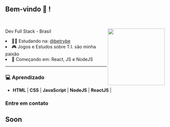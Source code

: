 ## Bem-vindo 👋 !
</br> [](https://komarev.com/ghpvc/?username=andrebpessoa&label=visitors&color=2FC18C) 
[](https://komarev.com/ghpvc/?username=andrebpessoa&label=visitors&color=2FC18C) 
<div align="center">
  <img height="180em" align="right" src="https://github-readme-stats.vercel.app/api?username=koomplo&show_icons=true&theme=dracula&include_all_commits=true&count_private=true&icon_color=2FC18C&title_color=2FC18C&bg_color=1A1D21"/>
  <div align="left" style="display: inline_block">
    <p>Dev Full Stack - Brasil</p>
    <li>👨‍🎓 Estudando na: <a href="https://github.com/betrybe">@betrybe</a></li>
    <li>🎮 Jogos e Estudos sobre T.I. são minha paixão</li>
    <li>🌱 Começando em: React, JS e NodeJS</li>
  </div>
</div>

---

### 💻 **Aprendizado**

- **HTML** | **CSS** | **JavaScript** | **NodeJS** | **ReactJS** |

### **Entre em contato**
## Soon ##
